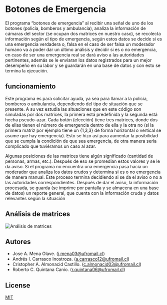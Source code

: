 # Botones de Emergencia

El programa “botones de emergencia” al recibir una señal de uno de los botones (policía, bomberos y ambulancia), analiza la información de cámaras del sector (se ocupan dos matrices en nuestro caso), se recolecta información según el tipo de emergencia, según estos datos se decide si es una emergencia verdadera o, falsa en el caso de ser falsa un moderador humano va a poder dar un último análisis y decidir si es o no emergencia, en caso de ser una emergencia real se dará aviso a las autoridades pertinentes, además se le enviaran los datos registrados para un mejor desempeño en su labor y se guardarán en una base de datos y con esto se termina la ejecución.

## funcionamiento

Este programa es para solicitar ayuda, ya sea para llamar a la policía, bomberos o ambulancia, dependiendo del tipo de situación que se presente. A su vez estudia las situaciones que en este código son simuladas por dos matrices, la primera está predefinida y la segunda está hecha pseudo-azar. Cada botón (elección) tiene tres matrices, donde dos de ellas tienen el número de emergencia dentro de ella y la otra no (si la primera matriz por ejemplo tiene un {1,3,3} de forma horizontal o vertical se asume que hay emergencia). Esto se hizo así para aumentar la posibilidad que se cumpla la condición de que sea emergencia, de otra manera sería complicado que tuviéramos un caso al azar. 

Algunas posiciones de las matrices tiene algún significado (cantidad de personas, armas, etc.). Después de eso se promedian estos valores y se le da aviso. Si el programa no encuentra una emergencia pasa hacia un moderador que analiza los datos crudos y determina si es o no emergencia de manera manual. Este proceso termina decidiendo si se da el aviso o no a las autoridades correspondientes. Después de dar el aviso, la información procesada, se guarda (se imprime por pantalla y se almacena en una base de datos) un reporte general, que cuenta con la información cruda y datos relevantes según la situación



## Análisis de matrices

![Análisis de matrices](https://i.imgur.com/Fj2MFVi.png)

## Autores

* Jose A. Mena Olave. (j.mena03@ufromail.cl)
* Andrés I. Carrasco Inostroza. (a.carrasco12@ufromail.cl)
* Cristopher A. Almonacid Castillo. (c.almonacid03@ufromail.cl)
* Roberto C. Quintana Canio. (r.quintana06@ufromail.cl)


## License
[MIT](https://choosealicense.com/licenses/mit/)
